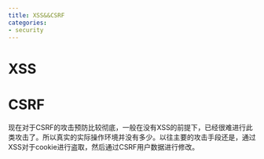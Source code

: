 ```yaml
---
title: XSS&&CSRF
categories: 
- security
---
```

# XSS


# CSRF




现在对于CSRF的攻击预防比较彻底，一般在没有XSS的前提下，已经很难进行此类攻击了。所以真实的实际操作环境并没有多少。以往主要的攻击手段还是，通过XSS对于cookie进行盗取，然后通过CSRF用户数据进行修改。